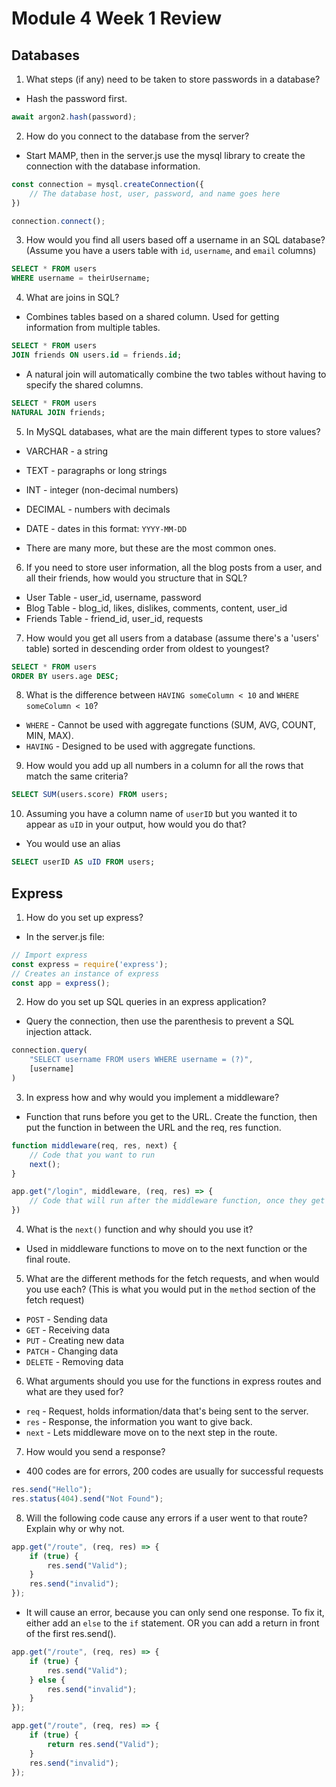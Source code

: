 # Module 4 Week 1 Review

## Databases

1. What steps (if any) need to be taken to store passwords in a database?

- Hash the password first.

```js
await argon2.hash(password);
```

2. How do you connect to the database from the server?

- Start MAMP, then in the server.js use the mysql library to create the connection with the database information.

```js
const connection = mysql.createConnection({
    // The database host, user, password, and name goes here
})

connection.connect();
```

3. How would you find all users based off a username in an SQL database? (Assume you have a users table with `id`, `username`, and `email` columns)

```SQL
SELECT * FROM users
WHERE username = theirUsername;
```

4. What are joins in SQL?

- Combines tables based on a shared column. Used for getting information from multiple tables.

```SQL
SELECT * FROM users
JOIN friends ON users.id = friends.id;
```

- A natural join will automatically combine the two tables without having to specify the shared columns.

```SQL
SELECT * FROM users
NATURAL JOIN friends;
```

5. In MySQL databases, what are the main different types to store values?

- VARCHAR - a string
- TEXT - paragraphs or long strings
- INT - integer (non-decimal numbers)
- DECIMAL - numbers with decimals
- DATE - dates in this format: `YYYY-MM-DD`

- There are many more, but these are the most common ones.

6. If you need to store user information, all the blog posts from a user, and all their friends, how would you structure that in SQL?

- User Table - user_id, username, password
- Blog Table - blog_id, likes, dislikes, comments, content, user_id
- Friends Table - friend_id, user_id, requests

7. How would you get all users from a database (assume there's a 'users' table) sorted in descending order from oldest to youngest?

```SQL
SELECT * FROM users
ORDER BY users.age DESC;
```

8. What is the difference between `HAVING someColumn < 10` and `WHERE someColumn < 10`?

- `WHERE` - Cannot be used with aggregate functions (SUM, AVG, COUNT, MIN, MAX).
- `HAVING` - Designed to be used with aggregate functions.

9. How would you add up all numbers in a column for all the rows that match the same criteria?

```SQL
SELECT SUM(users.score) FROM users;
```

10. Assuming you have a column name of `userID` but you wanted it to appear as `uID` in your output, how would you do that?

- You would use an alias

```SQL
SELECT userID AS uID FROM users;
```

## Express

1. How do you set up express?

- In the server.js file:

```js
// Import express
const express = require('express');
// Creates an instance of express
const app = express();
```

2. How do you set up SQL queries in an express application?

- Query the connection, then use the parenthesis to prevent a SQL injection attack.

```js
connection.query(
    "SELECT username FROM users WHERE username = (?)",
    [username]
)
```

3. In express how and why would you implement a middleware?

- Function that runs before you get to the URL. Create the function, then put the function in between the URL and the req, res function.

```js
function middleware(req, res, next) {
    // Code that you want to run
    next();
}

app.get("/login", middleware, (req, res) => {
    // Code that will run after the middleware function, once they get to /login
})
```

4. What is the `next()` function and why should you use it?

- Used in middleware functions to move on to the next function or the final route.

5. What are the different methods for the fetch requests, and when would you use each? (This is what you would put in the `method` section of the fetch request)

- `POST` - Sending data
- `GET` - Receiving data
- `PUT` - Creating new data
- `PATCH` - Changing data
- `DELETE` - Removing data

6. What arguments should you use for the functions in express routes and what are they used for?

- `req` - Request, holds information/data that's being sent to the server.
- `res` - Response, the information you want to give back.
- `next` - Lets middleware move on to the next step in the route.

7. How would you send a response?

- 400 codes are for errors, 200 codes are usually for successful requests

```js
res.send("Hello");
res.status(404).send("Not Found");
```

8. Will the following code cause any errors if a user went to that route? Explain why or why not.

```js
app.get("/route", (req, res) => {
    if (true) {
        res.send("Valid");
    }
    res.send("invalid");
});
```

- It will cause an error, because you can only send one response. To fix it, either add an `else` to the `if` statement. OR you can add a return in front of the first res.send().

```js
app.get("/route", (req, res) => {
    if (true) {
        res.send("Valid");
    } else {
        res.send("invalid");
    }
});
```

```js
app.get("/route", (req, res) => {
    if (true) {
        return res.send("Valid");
    }
    res.send("invalid");
});
```